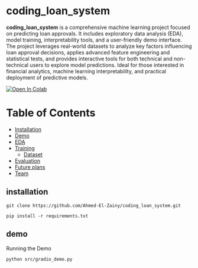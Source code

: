 # coding_loan_system

**coding_loan_system** is a comprehensive machine learning project focused on predicting loan approvals. It includes exploratory data analysis (EDA), model training, interpretability tools, and a user-friendly demo interface. The project leverages real-world datasets to analyze key factors influencing loan approval decisions, applies advanced feature engineering and statistical tests, and provides interactive tools for both technical and non-technical users to explore model predictions. Ideal for those interested in financial analytics, machine learning interpretability, and practical deployment of predictive models.

[![Open In Colab](https://colab.research.google.com/assets/colab-badge.svg)](https://colab.research.google.com/github/Ahmed-El-Zainy/coding_loan_system/blob/main/src/loan-prediction-eda-x-2-anova-test-rf-97.ipynb)



# Table of Contents
- [Installation](##installation)
- [Demo](#demo)
- [EDA](#EDA)
- [Training](#training)
  * [Dataset](#dataset)
- [Evaluation](#evaluation)
- [Future plans](#future-plans)
- [Team](#team)




## installation
```
git clone https://github.com/Ahmed-El-Zainy/coding_loan_system.git
```

```
pip install -r requirements.txt
```


## demo 

Running the Demo
```
python src/gradio_demo.py
```